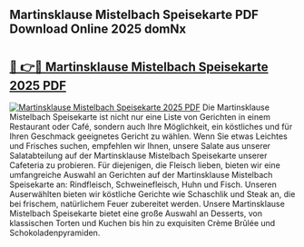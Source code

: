 ## Martinsklause Mistelbach Speisekarte PDF Download Online 2025 domNx

# <h2><a href="http://gcaugqy.nevu.top/?p=Martinsklause+Mistelbach+Speisekarte">🔗 👉🔴 Martinsklause Mistelbach Speisekarte 2025 PDF</a></h2>

[![Martinsklause Mistelbach Speisekarte 2025 PDF](https://i.imgur.com/dBaPXMq.png)](http://gcaugqy.nevu.top/?p=Martinsklause+Mistelbach+Speisekarte)
Die Martinsklause Mistelbach Speisekarte ist nicht nur eine Liste von Gerichten in einem Restaurant oder Café, sondern auch Ihre Möglichkeit, ein köstliches und für Ihren Geschmack geeignetes Gericht zu wählen. Wenn Sie etwas Leichtes und Frisches suchen, empfehlen wir Ihnen, unsere Salate aus unserer Salatabteilung auf der Martinsklause Mistelbach Speisekarte unserer Cafeteria zu probieren. Für diejenigen, die Fleisch lieben, bieten wir eine umfangreiche Auswahl an Gerichten auf der Martinsklause Mistelbach Speisekarte an: Rindfleisch, Schweinefleisch, Huhn und Fisch. Unseren Auserwählten bieten wir köstliche Gerichte wie Schaschlik und Steak an, die bei frischem, natürlichem Feuer zubereitet werden. Unsere Martinsklause Mistelbach Speisekarte bietet eine große Auswahl an Desserts, von klassischen Torten und Kuchen bis hin zu exquisiten Crème Brûlée und Schokoladenpyramiden.
